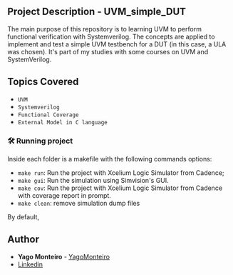 ## Project Description - UVM_simple_DUT

The main purpose of this repository is to learning UVM to perform functional verification with Systemverilog.
The concepts are applied to implement and test a simple UVM testbench for a DUT (in this case, a ULA was chosen).
It's part of my studies with some courses on UVM and SystemVerilog.

## Topics Covered

- `UVM`
- `Systemverilog`
- `Functional Coverage`
- `External Model in C language`

### 🛠️ Running project

Inside each folder is a makefile with the following commands options:

- `make run`: Run the project with Xcelium Logic Simulator from Cadence;
- `make gui`: Run the simulation using Simvision's GUI.
- `make cov`:  Run the project with Xcelium Logic Simulator from Cadence with coverage report in prompt.
- `make clean`: remove simulation dump files

By default, 


## Author

* **Yago Monteiro** - [YagoMonteiro](https://github.com/yagomonteiro)
* [Linkedin](https://www.linkedin.com/in/yago-monteiro-18b387115/)

